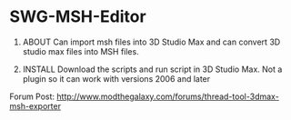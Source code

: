 SWG-MSH-Editor
==============

1) ABOUT
Can import msh files into 3D Studio Max and can convert 3D studio max files into MSH files.

2) INSTALL
Download the scripts and run script in 3D Studio Max. Not a plugin so it can work with versions 2006 and later

Forum Post: http://www.modthegalaxy.com/forums/thread-tool-3dmax-msh-exporter
